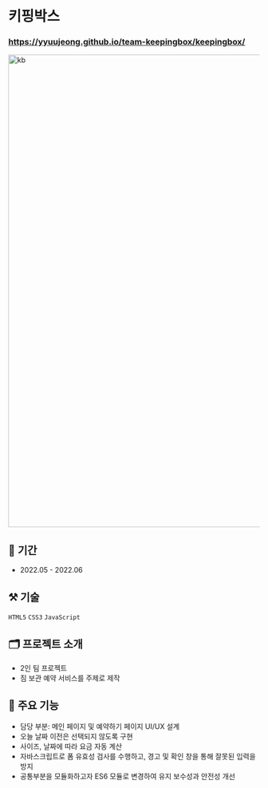 # 키핑박스

### <https://yyuujeong.github.io/team-keepingbox/keepingbox/>

<img width="948" alt="kb" align="center" src="https://github.com/yyuujeong/team-keepingbox/assets/161145357/b5bf2c70-6855-41be-a9d0-cced19c9390e">

## :date: 기간
- 2022.05 - 2022.06

## :hammer_and_pick: 기술
```HTML5``` ```CSS3``` ```JavaScript```

## :card_index_dividers: 프로젝트 소개
- 2인 팀 프로젝트
- 짐 보관 예약 서비스를 주제로 제작

## :mag_right: 주요 기능
- 담당 부분: 메인 페이지 및 예약하기 페이지 UI/UX 설계
- 오늘 날짜 이전은 선택되지 않도록 구현
- 사이즈, 날짜에 따라 요금 자동 계산
- 자바스크립트로 폼 유효성 검사를 수행하고, 경고 및 확인 창을 통해 잘못된 입력을 방지
- 공통부분을 모듈화하고자 ES6 모듈로 변경하여 유지 보수성과 안전성 개선
